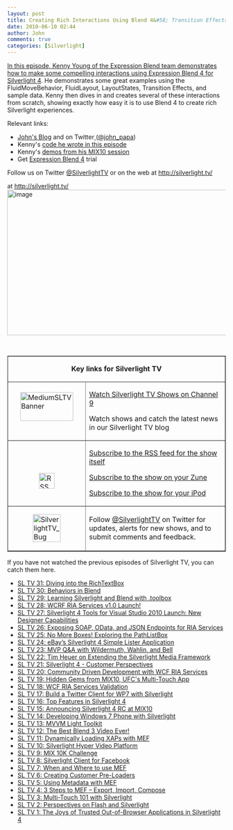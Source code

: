```yaml
---
layout: post
title: Creating Rich Interactions Using Blend 4&#58; Transition Effects, Fluid Layout and Layout States (Silverlight TV #32)
date: 2010-06-10 02:44
author: John
comments: true
categories: [Silverlight]
---
```

<p><a href="http://jpapa.me/sltv32">In this episode, Kenny Young of the Expression Blend team demonstrates how to make some compelling interactions using Expression Blend 4 for Silverlight 4</a>. He demonstrates some great examples using the FluidMoveBehavior, FluidLayout, LayoutStates, Transition Effects, and sample data. Kenny then dives in and creates several of these interactions from scratch, showing exactly how easy it is to use Blend 4 to create rich Silverlight experiences.</p>  <p>Relevant links:</p>  <ul>   <li><a href="/">John's Blog</a> and on Twitter<a href="/"> </a>(<a href="http://twitter.com/john_papa">@john_papa</a>) </li>    <li>Kenny's <a href="/wp-content/uploads/files/downloads/KennyYoungSLTV32.zip">code he wrote in this episode</a> </li>    <li>Kenny's <a href="http://blogs.msdn.com/b/expression/archive/2010/03/16/dynamic-layout-and-transitions-in-expression-blend-4.aspx">demos from his MIX10 session</a> </li>    <li>Get <a href="http://www.microsoft.com/expression">Expression Blend 4</a> trial </li> </ul>  <p>Follow us on Twitter <a href="http://www.twitter.com/SilverlightTV">@SilverlightTV</a> or on the web at <a href="http://silverlight.tv/">http://silverlight.tv/</a></p>  <p>at <a href="http://silverlight.tv/">http://silverlight.tv/</a>&#160;<a href="http://jpapa.me/sltv32"><img style="border-right-width: 0px; display: block; float: none; border-top-width: 0px; border-bottom-width: 0px; margin-left: auto; border-left-width: 0px; margin-right: auto" title="image" border="0" alt="image" src="/wp-content/uploads/files/media/image/WindowsLiveWriter/5b5301b4fb9f_14AAC/image_3.png" width="577" height="335" /></a> </p>  <p>&#160;</p>  <table border="1" cellspacing="0" cellpadding="5"><tbody>     <tr>       <td colspan="2">         <p align="center"><b>Key links for Silverlight TV</b></p>       </td>     </tr>      <tr>       <td width="162">         <p><a href="http://channel9.msdn.com/shows/SilverlightTV/"><img style="border-right-width: 0px; display: block; float: none; border-top-width: 0px; border-bottom-width: 0px; margin-left: auto; border-left-width: 0px; margin-right: auto" title="MediumSLTVBanner" border="0" alt="MediumSLTVBanner" src="/wp-content/uploads/files/media/image/WindowsLiveWriter/3StepstoMEFSilverlightTVEpisode4_12BDA/MediumSLTVBanner_3.png" width="122" height="66" /></a>&#160;</p>       </td>        <td width="306">         <p><a href="http://silverlight.tv/">Watch Silverlight TV Shows on Channel 9</a></p>          <p>Watch shows and catch the latest news in our Silverlight TV blog</p>       </td>     </tr>      <tr>       <td width="162">         <p>&#160;</p>          <p><a href="/wp-content/uploads/files/media/image/WindowsLiveWriter/3StepstoMEFSilverlightTVEpisode4_12BDA/RSS_2.png"><img style="border-right-width: 0px; display: block; float: none; border-top-width: 0px; border-bottom-width: 0px; margin-left: auto; border-left-width: 0px; margin-right: auto" title="RSS" border="0" alt="RSS" src="/wp-content/uploads/files/media/image/WindowsLiveWriter/3StepstoMEFSilverlightTVEpisode4_12BDA/RSS_thumb.png" width="36" height="36" /></a></p>       </td>        <td width="306">         <p><a href="http://channel9.msdn.com/shows/SilverlightTV/RSS/">Subscribe to the RSS feed for the show itself</a></p>          <p><a href="http://channel9.msdn.com/shows/SilverlightTV/feed/zune/">Subscribe to the show on your Zune</a></p>          <p><a href="http://channel9.msdn.com/shows/SilverlightTV/feed/ipod/">Subscribe to the show for your iPod</a></p>       </td>     </tr>      <tr>       <td width="162">         <p><a href="/wp-content/uploads/files/media/image/WindowsLiveWriter/7f977e907c4d_EE29/SilverlightTV_Bug_2.png"><img style="border-right-width: 0px; display: block; float: none; border-top-width: 0px; border-bottom-width: 0px; margin-left: auto; border-left-width: 0px; margin-right: auto" title="SilverlightTV_Bug" border="0" alt="SilverlightTV_Bug" src="/wp-content/uploads/files/media/image/WindowsLiveWriter/7f977e907c4d_EE29/SilverlightTV_Bug_thumb.png" width="64" height="64" /></a></p>       </td>        <td width="306">         <p>Follow <a href="http://www.twitter.com/SilverlightTV">@SilverlightTV</a> on Twitter for updates, alerts for new shows, and to submit comments and feedback.</p>       </td>     </tr>   </tbody></table>  <p>If you have not watched the previous episodes of Silverlight TV, you can catch them here.</p>  <ul>   <li><a href="http://jpapa.me/sltv31">SL TV 31: Diving into the RichTextBox</a> </li>    <li><a href="http://jpapa.me/sltv30">SL TV 30: Behaviors in Blend</a> </li>    <li><a href="http://jpapa.me/sltv29">SL TV 29: Learning Silverlight and Blend with .toolbox</a> </li>    <li><a href="http://jpapa.me/sltv28">SL TV 28: WCRF RIA Services v1.0 Launch!</a> </li>    <li><a href="http://jpapa.me/sltv27">SL TV 27: Silverlight 4 Tools for Visual Studio 2010 Launch: New Designer Capabilities</a> </li>    <li><a href="http://jpapa.me/sltv26">SL TV 26: Exposing SOAP, OData, and JSON Endpoints for RIA Services</a> </li>    <li><a href="http://jpapa.me/sltv25">SL TV 25: No More Boxes! Exploring the PathListBox</a> </li>    <li><a href="http://jpapa.me/sltv24  ">SL TV 24: eBay’s Silverlight 4 Simple Lister Application</a> </li>    <li><a href="http://jpapa.me/sltv23  ">SL TV 23: MVP Q&amp;A with Wildermuth, Wahlin, and Bell</a> </li>    <li><a href="http://jpapa.me/sltv22">SL TV 22: Tim Heuer on Extending the Silverlight Media Framework</a> </li>    <li><a href="http://jpapa.me/sltv21">SL TV 21: Silverlight 4 - Customer Perspectives</a> </li>    <li><a href="http://jpapa.me/sltv20">SL TV 20: Community Driven Development with WCF RIA Services</a> </li>    <li><a href="http://jpapa.me/sltv19">SL TV 19: Hidden Gems from MIX10, UFC's Multi-Touch App</a> </li>    <li><a href="http://jpapa.me/sltv18">SL TV 18: WCF RIA Services Validation</a> </li>    <li><a href="http://jpapa.me/sltv17">SL TV 17: Build a Twitter Client for WP7 with Silverlight</a> </li>    <li><a href="http://jpapa.me/sltv16">SL TV 16: Top Features in Silverlight 4</a>&#160; </li>    <li><a href="http://jpapa.me/sltv15">SL TV 15: Announcing Silverlight 4 RC at MIX10</a> </li>    <li><a href="http://jpapa.me/sltv14">SL TV 14: Developing Windows 7 Phone with Silverlight</a> </li>    <li><a href="http://jpapa.me/sltv13">SL TV 13: MVVM Light Toolkit</a> </li>    <li><a href="http://jpapa.me/sltv12">SL TV 12: The Best Blend 3 Video Ever!</a> </li>    <li><a href="http://jpapa.me/sltv11">SL TV 11: Dynamically Loading XAPs with MEF</a> </li>    <li><a href="http://jpapa.me/sltv10">SL TV 10: Silverlight Hyper Video Platform</a> </li>    <li><a href="http://jpapa.me/sltv09">SL TV 9: MIX 10K Challenge</a> </li>    <li><a href="http://jpapa.me/sltv08">SL TV 8: Silverlight Client for Facebook</a> </li>    <li><a href="http://jpapa.me/sltv07">SL TV 7: When and Where to use MEF</a> </li>    <li><a href="http://jpapa.me/sltv06">SL TV 6: Creating Customer Pre-Loaders</a> </li>    <li><a href="http://jpapa.me/sltv05">SL TV 5: Using Metadata with MEF</a> </li>    <li><a href="http://jpapa.me/sltv04">SL TV 4: 3 Steps to MEF – Export, Import, Compose</a> </li>    <li><a href="http://jpapa.me/sltv03">SL TV 3: Multi-Touch 101 with Silverlight</a> </li>    <li><a href="http://jpapa.me/sltv02">SL TV 2: Perspectives on Flash and Silverlight</a> </li>    <li><a href="http://jpapa.me/sltv01">SL TV 1: The Joys of Trusted Out-of-Browser Applications in Silverlight 4</a> </li> </ul>

